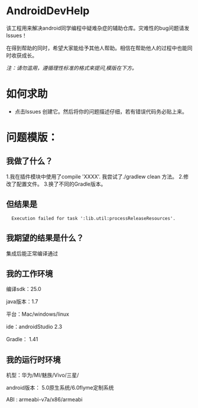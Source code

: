# AndroidDevHelp
该工程用来解决android同学编程中疑难杂症的辅助仓库。灾难性的bug问题请发Issues！

在得到帮助的同时，希望大家能给予其他人帮助。相信在帮助他人的过程中也能同时收获成长。

*注：请勿滥用，遵循理性标准的格式来提问,模版在下方。*

# 如何求助

- 点击Issues 创建它。然后将你的问题描述仔细，若有错误代码务必贴上来。

# 问题模版：

## 我做了什么？

1.我在插件模块中使用了compile 'XXXX'. 我尝试了./gradlew clean 方法。
2.修改了配置文件。
3.换了不同的Gradle版本。


## 但结果是

```
  Execution failed for task ':lib.util:processReleaseResources'.
```

## 我期望的结果是什么？

  集成后能正常编译通过
 
## 我的工作环境

 编译sdk：25.0
 
 java版本：1.7
 
 平台：Mac/windows/linux
 
 ide：androidStudio 2.3
 
 Gradle： 1.41
 
 ## 我的运行时环境
 
 机型：华为/MI/魅族/Vivo/三星/
 
 android版本： 5.0原生系统/6.0flyme定制系统
 
 ABI : armeabi-v7a/x86/armeabi
